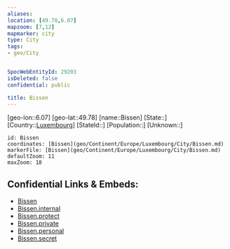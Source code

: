 ```yaml
---
aliases: 
location: [49.78,6.07]
mapzoom: [7,12] 
mapmarker: city 
type: City
tags:
- geo/City


SpocWebEntityId: 29203
isDeleted: false
confidential: public

title: Bissen
---
```

[geo-lon::6.07]
[geo-lat::49.78]
[name::Bissen]
[State::]
[Country::[Luxembourg](geo/Continent/Europe/Luxembourg.md)]
[StateId::]
[Population::]
[Unknown::]


```leaflet
id: Bissen
coordinates: [Bissen](geo/Continent/Europe/Luxembourg/City/Bissen.md)
markerFile: [Bissen](geo/Continent/Europe/Luxembourg/City/Bissen.md)
defaultZoom: 11 
maxZoom: 18
```


## Confidential Links & Embeds: 
- [Bissen](../../../../../../_public/geo/Continent/Europe/Luxembourg/City/Bissen.md) 
- [Bissen.internal](../../../../../../_internal/geo/Continent/Europe/Luxembourg/City/Bissen.internal.md) 
- [Bissen.protect](../../../../../../_protect/geo/Continent/Europe/Luxembourg/City/Bissen.protect.md) 
- [Bissen.private](../../../../../../_private/geo/Continent/Europe/Luxembourg/City/Bissen.private.md) 
- [Bissen.personal](../../../../../../_personal/geo/Continent/Europe/Luxembourg/City/Bissen.personal.md) 
- [Bissen.secret](../../../../../../_secret/geo/Continent/Europe/Luxembourg/City/Bissen.secret.md) 
